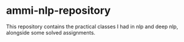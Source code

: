 # ammi-nlp-repository
This repository contains the practical classes I had in nlp and deep nlp, alongside some solved assignments.
